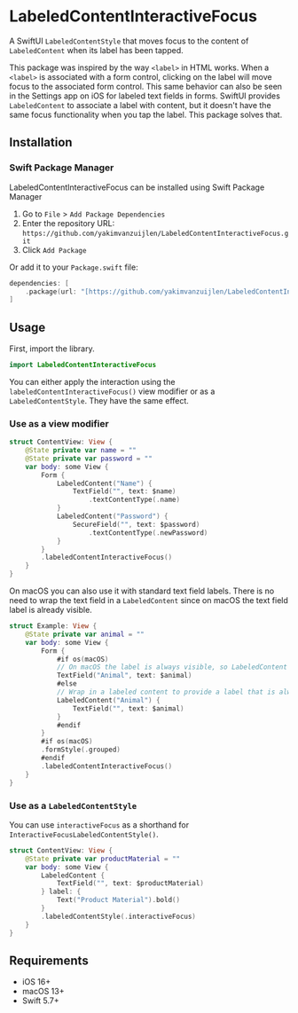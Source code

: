 # LabeledContentInteractiveFocus

A SwiftUI `LabeledContentStyle` that moves focus to the content of `LabeledContent` when its label has been tapped.

This package was inspired by the way `<label>` in HTML works. When a `<label>` is associated with a form control, clicking on the label will move focus to the associated form control. This same behavior can also be seen in the Settings app on iOS for labeled text fields in forms. SwiftUI provides `LabeledContent` to associate a label with content, but it doesn't have the same focus functionality when you tap the label. This package solves that.

## Installation
### Swift Package Manager
LabeledContentInteractiveFocus can be installed using Swift Package Manager

1. Go to `File` > `Add Package Dependencies`
2. Enter the repository URL: `https://github.com/yakimvanzuijlen/LabeledContentInteractiveFocus.git`
3. Click `Add Package`

Or add it to your `Package.swift` file:

```swift
dependencies: [
    .package(url: "[https://github.com/yakimvanzuijlen/LabeledContentInteractiveFocus.git]", from: "1.0.0")
]
```

## Usage
First, import the library.

```swift
import LabeledContentInteractiveFocus
```

You can either apply the interaction using the `labeledContentInteractiveFocus()` view modifier or as a `LabeledContentStyle`. They have the same effect.

### Use as a view modifier
```swift
struct ContentView: View {
    @State private var name = ""
    @State private var password = ""
    var body: some View {
        Form {
            LabeledContent("Name") {
                TextField("", text: $name)
                    .textContentType(.name)
            }
            LabeledContent("Password") {
                SecureField("", text: $password)
                    .textContentType(.newPassword)
            }
        }
        .labeledContentInteractiveFocus()
    }
}
```

On macOS you can also use it with standard text field labels. There is no need to wrap the text field in a `LabeledContent` since on macOS the text field label is already visible.

```swift
struct Example: View {
    @State private var animal = ""
    var body: some View {
        Form {
            #if os(macOS)
            // On macOS the label is always visible, so LabeledContent is not necessary.
            TextField("Animal", text: $animal)
            #else
            // Wrap in a labeled content to provide a label that is always visible.
            LabeledContent("Animal") {
                TextField("", text: $animal)
            }
            #endif
        }
        #if os(macOS)
        .formStyle(.grouped)
        #endif
        .labeledContentInteractiveFocus()
    }
}
```

### Use as a `LabeledContentStyle`
You can use `interactiveFocus` as a shorthand for `InteractiveFocusLabeledContentStyle()`.

```swift
struct ContentView: View {
    @State private var productMaterial = ""
    var body: some View {
        LabeledContent {
            TextField("", text: $productMaterial)
        } label: {
            Text("Product Material").bold()
        }
        .labeledContentStyle(.interactiveFocus)
    }
}
```

## Requirements
- iOS 16+
- macOS 13+
- Swift 5.7+

